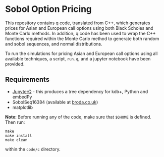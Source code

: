 # Sobol Option Pricing

This repository contains q code, translated from C++, which generates prices for Asian and European call options using both Black Scholes and Monte Carlo methods. In addition, q code has been used to wrap the C++ functions required within the Monte Carlo method to generate both random and sobol sequences, and normal distributions.

To run the simulations for pricing Asian and European call options using all available techniques, a script, `run.q`, and a jupyter notebook have been provided.

## Requirements

- [JupyterQ](https://github.com/KxSystems/jupyterq) - this produces a tree dependency for kdb+, Python and embedPy
- SobolSeq16384 (available at [broda.co.uk](http://www.broda.co.uk/SobolSeq/SobolOptionPricing.ZIP))
- matplotlib

**Note**: Before running any of the code, make sure that `$QHOME` is defined. Then run:

```
make
make install
make clean
```
       
within the `code/c` directory.